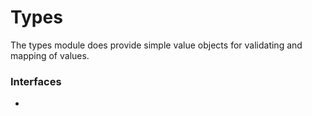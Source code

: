 # Types

The types module does provide simple value objects for validating and mapping of values.

### Interfaces

- []()
